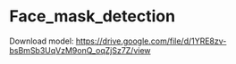 # Face_mask_detection

Download model:
https://drive.google.com/file/d/1YRE8zv-bsBmSb3UqVzM9onQ_oqZjSz7Z/view
